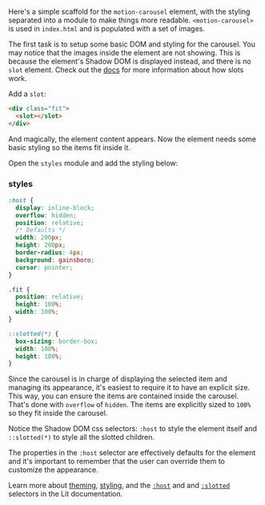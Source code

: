 Here's a simple scaffold for the `motion-carousel` element, with the styling
separated into a module to make things more readable.
`<motion-carousel>` is used in `index.html` and is populated with a set of images.

The first task is to setup some basic DOM and styling for the carousel.
You may notice that the images inside the element are not showing. This is
because the element's Shadow DOM is displayed instead, and there is no
`slot` element. Check out the [docs](https://lit.dev/docs/components/shadow-dom/#slots)
for more information about how slots work.

Add a `slot`:

```html
<div class="fit">
  <slot></slot>
</div>
```

And magically, the element content appears. Now the element needs some
basic styling so the items fit inside it.

Open the `styles` module and add the styling below:

### styles
```css
:host {
  display: inline-block;
  overflow: hidden;
  position: relative;
  /* Defaults */
  width: 200px;
  height: 200px;
  border-radius: 4px;
  background: gainsboro;
  cursor: pointer;
}

.fit {
  position: relative;
  height: 100%;
  width: 100%;
}

::slotted(*) {
  box-sizing: border-box;
  width: 100%;
  height: 100%;
}
```

Since the carousel is in charge of displaying the selected item and managing
its appearance, it's easiest to require it to have an explicit size.
This way, you can ensure the items are contained inside the carousel.
That's done with `overflow` of `hidden`. The items are explicitly sized to
`100%` so they fit inside the carousel.

Notice the Shadow DOM css selectors: `:host` to style the element
itself and `::slotted(*)` to style all the slotted children.

The properties in the `:host` selector are effectively defaults for the
element and it's important to remember that the user can override
them to customize the appearance.

<litdev-aside type="info" no-header>

  Learn more about [theming](/docs/components/styles/#theming),
  [styling](/docs/components/styles/#shadow-dom), and the
  [`:host`](/docs/components/styles/#host) and
  and [`:slotted`](/docs/components/styles/#slotted)
  selectors in the Lit documentation.

</litdev-aside>
